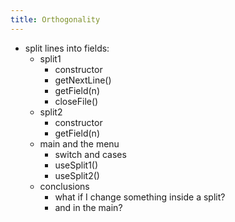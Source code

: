 ```yaml
---
title: Orthogonality
---
```

- split lines into fields:
  - split1
    - constructor
    - getNextLine()
    - getField(n)
    - closeFile()
  - split2
    - constructor
    - getField(n)
  - main and the menu
    - switch and cases
    - useSplit1()
    - useSplit2()
  - conclusions
    - what if I change something inside a split?
    - and in the main?